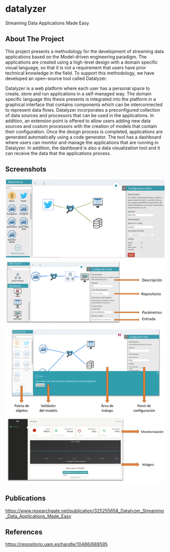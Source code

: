 # datalyzer
 Streaming Data Applications Made Easy


## About The Project

This project presents a methodology for the development of streaming data
applications based on the Model-driven engineering paradigm. The applications are
created using a high-level design with a domain specific visual language, so that it is
not a requirement that users have prior technical knowledge in the field. To support this
methodology, we have developed an open-source tool called Datalyzer.

Datalyzer is a web platform where each user has a personal space to create, store and
run applications in a self-managed way. The domain specific language this thesis presents
is integrated into the platform in a graphical interface that contains components which
can be interconnected to represent data flows. Datalyzer incorporates a preconfigured
collection of data sources and processors that can be used in the applications. In addition,
an extension point is offered to allow users adding new data sources and custom processors
with the creation of models that contain their configuration. Once the design process is
completed, applications are generated automatically using a code generator. The tool has
a dashboard where users can monitor and manage the applications that are running in
Datalyzer. In addition, the dashboard is also a data visualization tool and it can receive
the data that the applications process.


## Screenshots
![Datalyzer1](https://github.com/mariogonzalezjim/datalyzer/blob/main/images/imgDSL.PNG?raw=true)
![Datalyzer2](https://github.com/mariogonzalezjim/datalyzer/blob/main/images/imgDSL2.PNG?raw=true)
![Datalyzer3](https://github.com/mariogonzalezjim/datalyzer/blob/main/images/imgDSL3.PNG?raw=true)
![Datalyzer4](https://github.com/mariogonzalezjim/datalyzer/blob/main/images/imgDSL4.PNG?raw=true)
## Publications
https://www.researchgate.net/publication/325255658_Datalyzer_Streaming_Data_Applications_Made_Easy

## References
https://repositorio.uam.es/handle/10486/689595
